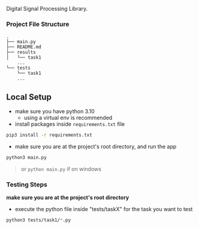 Digital Signal Processing Library.

### Project File Structure
```
.
├── main.py
├── README.md
├── results
│   └── task1
    ...
└── tests
    └── task1
    ...
```

## Local Setup
- make sure you have python 3.10
    - using a virtual env is recommended
- install packages inside `requirements.txt` file

```bash
pip3 install -r requirements.txt
```

- make sure you are at the project's root directory, and run the app

```bash
python3 main.py
```

> or `python main.py` if on windows

### Testing Steps
**make sure you are at the project's root directory**

- execute the python file inside "tests/taskX" for the task you want to test
```bash
python3 tests/task1/*.py
```
